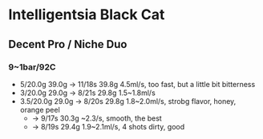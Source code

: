 # Intelligentsia Black Cat

## Decent Pro / Niche Duo

### 9~1bar/92C

- 5/20.0g 39.0g -> 11/18s 39.8g 4.5ml/s, too fast, but a little bit bitterness
- 3/20.0g 29.0g -> 8/21s 29.8g 1.5\~1.8ml/s
- 3.5/20.0g 29.0g -> 8/20s 29.8g 1.8\~2.0ml/s, strobg flavor, honey, orange peel
  - -> 9/17s 30.3g \~2.3/s, smooth, the best
  - -> 8/19s 29.4g 1.9\~2.1ml/s, 4 shots dirty, good

